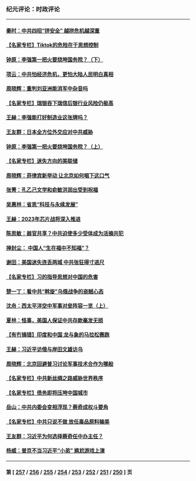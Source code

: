 ### 纪元评论：时政评论
---
#### [秦时：中共四招“拼安全” 越拼危机越深重](../../pages/nsc1025/n13959073.md) 
#### [【名家专栏】Tiktok的危险在于思想控制](../../pages/nsc1025/n13958944.md) 
#### [钟原：李强第一把火要烧垮国务院？（下）](../../pages/nsc1025/n13958627.md) 
#### [项云：中共怕经济危机，更怕大陆人民明白真相](../../pages/nsc1025/n13958552.md) 
#### [周晓辉：重判刘亚洲能消军中杂音吗](../../pages/nsc1025/n13958425.md) 
#### [【名家专栏】瑞银吞下瑞信后银行业风险仍极高](../../pages/nsc1025/n13957552.md) 
#### [王赫：李强能打好制造业这张牌吗？](../../pages/nsc1025/n13958148.md) 
#### [王友群：日本全方位外交应对中共威胁](../../pages/nsc1025/n13957903.md) 
#### [钟原：李强第一把火要烧垮国务院？（上）](../../pages/nsc1025/n13958011.md) 
#### [【名家专栏】迷失方向的美联储](../../pages/nsc1025/n13955984.md) 
#### [周晓辉：菲律宾新举动 让北京如何咽下这口气](../../pages/nsc1025/n13957846.md) 
#### [张菁：孔乙己文学和俞敏洪润出受到祝福](../../pages/nsc1025/n13957833.md) 
#### [吴惠林：省思“科技与永续发展”](../../pages/nsc1025/n13957718.md) 
#### [王赫：2023年芯片战将深入推进](../../pages/nsc1025/n13957692.md) 
#### [陈思敏：器官共享？中共迫使多少受体成为活摘共犯](../../pages/nsc1025/n13957647.md) 
#### [掸封尘： 中国人“生在福中不知福”？](../../pages/nsc1025/n13957243.md) 
#### [谢田：美国迷失连丢两城 中共张狂得寸进尺](../../pages/nsc1025/n13957158.md) 
#### [【名家专栏】习的指导思想对中国的危害](../../pages/nsc1025/n13955985.md) 
#### [楚一丁：看中共“斡旋”乌俄战争的盗贼心态](../../pages/nsc1025/n13956497.md) 
#### [沈舟：西太平洋空中军事对垒阵容一览（上）](../../pages/nsc1025/n13956354.md) 
#### [夏林：怪事，美国人保证中共存款毫发无损](../../pages/nsc1025/n13956986.md) 
#### [【有冇搞错】印度和中国 龙与象的马拉松赛跑](../../pages/nsc1025/n13956581.md) 
#### [王赫：习近平访俄与岸田文雄访乌](../../pages/nsc1025/n13956464.md) 
#### [周晓辉：北京回避普习讨论军事技术合作为哪般](../../pages/nsc1025/n13956283.md) 
#### [【名家专栏】中共新丝绸之路威胁世界秩序](../../pages/nsc1025/n13954470.md) 
#### [【名家专栏】债务即将压垮中国城市](../../pages/nsc1025/n13953703.md) 
#### [岳山：中共内委会变相浮现？蔡奇成权斗要角](../../pages/nsc1025/n13955898.md) 
#### [【名家专栏】中共只说不做 放任毒品原料输美](../../pages/nsc1025/n13954477.md) 
#### [王友群：习近平为何选择蔡奇任中办主任？](../../pages/nsc1025/n13955497.md) 
#### [杨威：普京不当习近平“小弟” 尴尬游戏上演](../../pages/nsc1025/n13955563.md) 

---
#### 第 [ [257](./257.md) / [256](./256.md) / [255](./255.md) / [254](./254.md) / [253](./253.md) / [252](./252.md) / [251](./251.md) / [250](./250.md) ] 页
